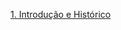 [1. Introdução e Histórico](https://tiagomassoni.github.io/logic-texts/Introdução%20e%20Histórico%20802c6309efb0482da14a2b862918e51e.html)
